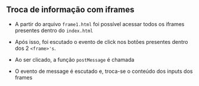 ## Troca de informação com iframes

- A partir do arquivo `frame1.html` foi possível acessar todos os iframes presentes dentro do `index.html`

- Após isso, foi escutado o evento de click nos botões presentes dentro dos 2 `<frame>'s`.

- Ao ser clicado, a função `postMessage` é chamada

- O evento de message é escutado e, troca-se o conteúdo dos inputs dos frames